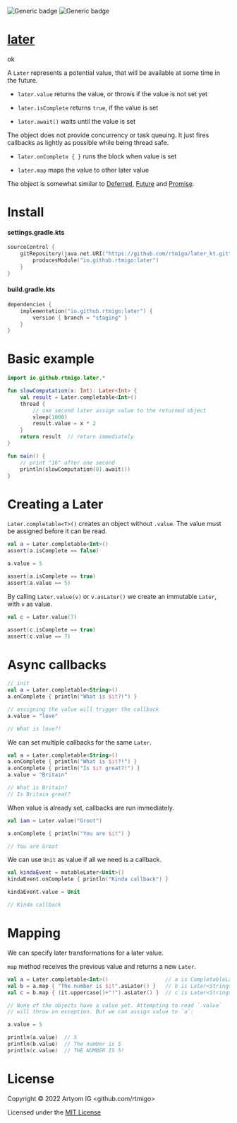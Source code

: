 ![Generic badge](https://img.shields.io/badge/Kotlin-1.7-blue.svg)
![Generic badge](https://img.shields.io/badge/JVM-8-blue.svg)

# [later](https://github.com/rtmigo/later_kt)

ok

A `Later` represents a potential value, that will be available at some
time in the future.

- `later.value` returns the value, or throws if the value is not set yet

- `later.isComplete` returns `true`, if the value is set

- `later.await()` waits until the value is set 

The object does not provide concurrency or task queuing. It just fires
callbacks as lightly as possible while being thread safe.

- `later.onComplete { }` runs the block when value is set
 
- `later.map` maps the value to other later value

The object is somewhat similar to 
[Deferred](https://kotlinlang.org/api/kotlinx.coroutines/kotlinx-coroutines-core/kotlinx.coroutines/-deferred/), 
[Future](https://api.dart.dev/be/175791/dart-async/Future-class.html) and
[Promise](https://developer.mozilla.org/en-US/docs/Web/JavaScript/Reference/Global_Objects/Promise).

# Install

#### settings.gradle.kts

```kotlin
sourceControl {
    gitRepository(java.net.URI("https://github.com/rtmigo/later_kt.git")) {
        producesModule("io.github.rtmigo:later")
    }
}
```

#### build.gradle.kts

```kotlin
dependencies {
    implementation("io.github.rtmigo:later") {
        version { branch = "staging" }
    }
}
```

# Basic example

```kotlin
import io.github.rtmigo.later.*

fun slowComputation(x: Int): Later<Int> {
    val result = Later.completable<Int>()
    thread {
        // one second later assign value to the returned object
        sleep(1000)
        result.value = x * 2   
    }
    return result  // return immediately
}

fun main() {
    // print "16" after one second
    println(slowComputation(8).await()) 
}
```

# Creating a Later

`Later.completable<T>()` creates an object without `.value`. The value must be
assigned before it can be read.

```kotlin
val a = Later.completable<Int>()
assert(a.isComplete == false)

a.value = 5

assert(a.isComplete == true)
assert(a.value == 5)
```

By calling `Later.value(v)` or `v.asLater()` we create an immutable `Later`, 
with `v` as value.

```kotlin
val c = Later.value(7)

assert(c.isComplete == true)
assert(c.value == 7)
```

# Async callbacks

```kotlin
// init
val a = Later.completable<String>()
a.onComplete { println("What is $it?!") }

// assigning the value will trigger the callback
a.value = "love"

// What is love?!
```

We can set multiple callbacks for the same `Later`.

```kotlin
val a = Later.completable<String>()
a.onComplete { println("What is $it?!") }
a.onComplete { println("Is $it great?!") }
a.value = "Britain"

// What is Britain?
// Is Britain great? 
```

When value is already set, callbacks are run immediately.

```kotlin
val iam = Later.value("Groot")

a.onComplete { println("You are $it") }

// You are Groot
```

We can use `Unit` as value if all we need is a callback.

```kotlin
val kindaEvent = mutableLater<Unit>()
kindaEvent.onComplete { println("Kinda callback") }

kindaEvent.value = Unit

// Kinda callback
```

# Mapping

We can specify later transformations for a later value.

`map` method receives the previous value and returns a new `Later`.

```kotlin
val a = Later.completable<Int>()                  // a is CompletableLater<Int>
val b = a.map { "The number is $it".asLater() }   // b is Later<String>
val c = b.map { (it.uppercase()+"!").asLater() }  // c is Later<String>

// None of the objects have a value yet. Attempting to read `.value` 
// will throw an exception. But we can assign value to `a`:

a.value = 5

println(a.value)  // 5
println(b.value)  // The number is 5
println(c.value)  // THE NUMBER IS 5!
```

# License

Copyright © 2022 Artyom IG <github.com/rtmigo>

Licensed under the [MIT License](LICENSE)